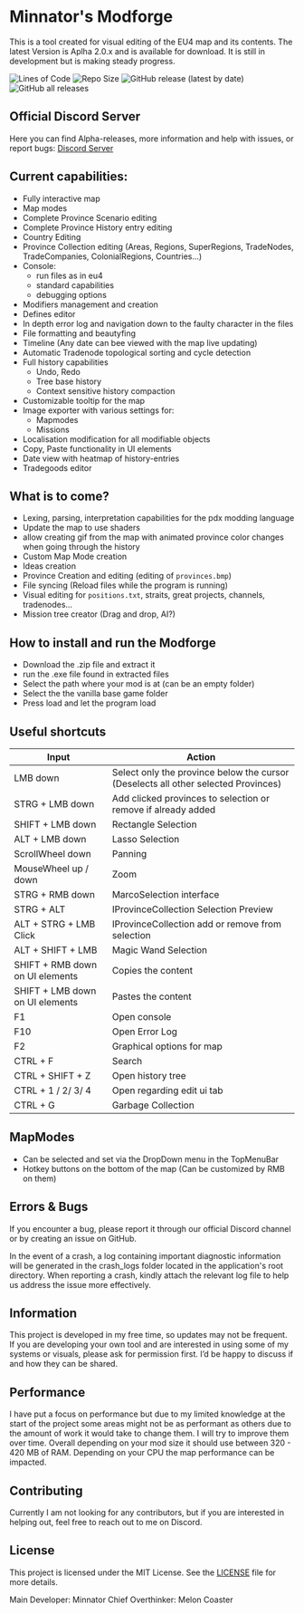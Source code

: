 # Minnator's Modforge

This is a tool created for visual editing of the EU4 map and its contents.
The latest Version is Aplha 2.0.x and is available for download.
It is still in development but is making steady progress.

![Lines of Code](https://tokei.rs/b1/github/Minnator/Minnators-Modforge) ![Repo Size](https://img.shields.io/github/repo-size/Minnator/Minnators-Modforge) ![GitHub release (latest by date)](https://img.shields.io/github/v/release/Minnator/Minnators-Modforge) ![GitHub all releases](https://img.shields.io/github/downloads/Minnator/Minnators-Modforge/total)

## Official Discord Server
Here you can find Alpha-releases, more information and help with issues, or report bugs:
[Discord Server](https://discord.gg/22AhD5qkme)

## Current capabilities:
- Fully interactive map
- Map modes
- Complete Province Scenario editing
- Complete Province History entry editing
- Country Editing
- Province Collection editing (Areas, Regions, SuperRegions, TradeNodes, TradeCompanies, ColonialRegions, Countries...)
- Console:
   - run files as in eu4
   - standard capabilities
   - debugging options
- Modifiers management and creation
- Defines editor
- In depth error log and navigation down to the faulty character in the files
- File formatting and beautyfing
- Timeline (Any date can bee viewed with the map live updating)
- Automatic Tradenode topological sorting and cycle detection
- Full history capabilities
   - Undo, Redo
   - Tree base history 
   - Context sensitive history compaction
- Customizable tooltip for the map
- Image exporter with various settings for:
   - Mapmodes
   - Missions
- Localisation modification for all modifiable objects
- Copy, Paste functionality in UI elements
- Date view with heatmap of history-entries
- Tradegoods editor

## What is to come?
- Lexing, parsing, interpretation capabilities for the pdx modding language
- Update the map to use shaders
- allow creating gif from the map with animated province color changes when going through the history
- Custom Map Mode creation
- Ideas creation
- Province Creation and editing (editing of `provinces.bmp`)
- File syncing (Reload files while the program is running)
- Visual editing for `positions.txt`, straits, great projects, channels, tradenodes...
- Mission tree creator (Drag and drop, AI?)

## How to install and run the Modforge
- Download the .zip file and extract it
- run the .exe file found in extracted files
- Select the path where your mod is at (can be an empty folder)
- Select the the vanilla base game folder
- Press load and let the program load

## Useful shortcuts
| Input                             | Action                                      |
|-----------------------------------|---------------------------------------------|
| LMB down                          | Select only the province below the cursor (Deselects all other selected Provinces) |
| STRG + LMB down                   | Add clicked provinces to selection or remove if already added |
| SHIFT + LMB down                  | Rectangle Selection                         |
| ALT + LMB down                    | Lasso Selection                             |
| ScrollWheel down                  | Panning                                     |
| MouseWheel up / down              | Zoom                                        |
| STRG + RMB down                   | MarcoSelection interface                    |
| STRG + ALT                        | IProvinceCollection Selection Preview       |
| ALT + STRG + LMB Click            | IProvinceCollection add or remove from selection |
| ALT + SHIFT + LMB                 | Magic Wand Selection                        |
| SHIFT + RMB down on UI elements   | Copies the content                          |
| SHIFT + LMB down on UI elements   | Pastes the content                          |
| F1                                | Open console                                |
| F10                               | Open Error Log                              |
| F2                                | Graphical options for map                   |
| CTRL + F                          | Search                                      |
| CTRL + SHIFT + Z                  | Open history tree                           |
| CTRL + 1 / 2/ 3/ 4                | Open regarding edit ui tab                  |
| CTRL + G                          | Garbage Collection                          |


## MapModes
- Can be selected and set via the DropDown menu in the TopMenuBar
- Hotkey buttons on the bottom of the map (Can be customized by RMB on them)

## Errors & Bugs
If you encounter a bug, please report it through our official Discord channel or by creating an issue on GitHub.

In the event of a crash, a log containing important diagnostic information will be generated in the crash_logs folder located in the application's root directory. When reporting a crash, kindly attach the relevant log file to help us address the issue more effectively.

## Information
This project is developed in my free time, so updates may not be frequent. If you are developing your own tool and are interested in using some of my systems or visuals, please ask for permission first. I’d be happy to discuss if and how they can be shared.

## Performance
I have put a focus on performance but due to my limited knowledge at the start of the project some areas might not be as performant as others due to the amount of work it would take to change them. I will try to improve them over time.
Overall depending on your mod size it should use between 320 - 420 MB of RAM.
Depending on your CPU the map performance can be impacted.

## Contributing
Currently I am not looking for any contributors, but if you are interested in helping out, feel free to reach out to me on Discord.

## License
This project is licensed under the MIT License. See the [LICENSE](LICENSE) file for more details.

Main Developer: Minnator
Chief Overthinker: Melon Coaster
